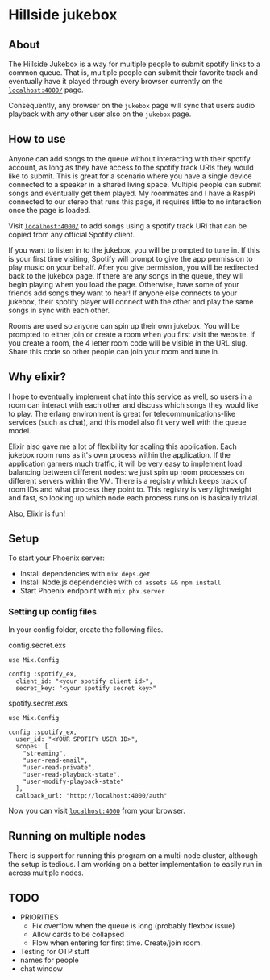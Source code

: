 # Hillside jukebox

## About

The Hillside Jukebox is a way for multiple people to submit spotify links to a common queue. 
That is, multiple people can submit their favorite track and eventually have it played through
every browser currently on the [`localhost:4000/`](http://localhost:4000/) page.

Consequently, any browser on the `jukebox` page will sync that users audio playback with any other
user also on the `jukebox` page.

## How to use

Anyone can add songs to the queue without interacting with their spotify account, as long as
they have access to the spotify track URIs they would like to submit. This is great for a scenario
where you have a single device connected to a speaker in a shared living space. Multiple people
can submit songs and eventually get them played. My roommates and I have a RaspPi connected to
our stereo that runs this page, it requires little to no interaction once the page is loaded.

Visit
[`localhost:4000/`](http://localhost:4000/) to add songs using a spotify track URI that
can be copied from any official Spotify client.

If you want to listen in to the jukebox, you will be prompted to tune in. If this is your first time
visiting, Spotify will prompt to give the app permission to play music on your behalf. After you give
permission, you will be redirected back to the jukebox page. If there are any songs in the queue, they will begin playing
when you load the page. Otherwise, have some of your friends add songs they want to hear! If anyone else connects
to your jukebox, their spotify player will connect with the other and play the same songs in sync
with each other.

Rooms are used so anyone can spin up their own jukebox. You will be prompted to either join or create a room when you first visit the website. If you create a room, the 4 letter room code will be visible in the URL slug. Share this code so other people can join your room and tune in.


## Why elixir?

I hope to eventually implement chat into this service as well, so users in a room can interact with each other and discuss which songs they would like to play. The erlang environment is great for telecommunications-like services (such as chat), and this model also fit very well with the queue model.

Elixir also gave me a lot of flexibility for scaling this application. Each jukebox room runs as it's own process within the application. If the application garners much traffic, it will be very easy to implement load balancing between different nodes: we just spin up room processes on different servers within the VM. There is a registry which keeps track of room IDs and what process they point to. This registry is very lightweight and fast, so looking up which node each process runs on is basically trivial.

Also, Elixir is fun!

## Setup
To start your Phoenix server:

  * Install dependencies with `mix deps.get`
  * Install Node.js dependencies with `cd assets && npm install`
  * Start Phoenix endpoint with `mix phx.server`
  
### Setting up config files

In your config folder, create the following files.

config.secret.exs
```
use Mix.Config

config :spotify_ex,
  client_id: "<your spotify client id>",
  secret_key: "<your spotify secret key>"

```

spotify.secret.exs
```
use Mix.Config

config :spotify_ex,
  user_id: "<YOUR SPOTIFY USER ID>",
  scopes: [
    "streaming",
    "user-read-email",
    "user-read-private",
    "user-read-playback-state",
    "user-modify-playback-state"
  ],
  callback_url: "http://localhost:4000/auth"
  ```

Now you can visit [`localhost:4000`](http://localhost:4000) from your browser.

## Running on multiple nodes

There is support for running this program on a multi-node cluster, although the setup is tedious.
I am working on a better implementation to easily run in across multiple nodes.

## TODO

* PRIORITIES
  * Fix overflow when the queue is long (probably flexbox issue)
  * Allow cards to be collapsed
  * Flow when entering for first time. Create/join room.
* Testing for OTP stuff
* names for people
* chat window
